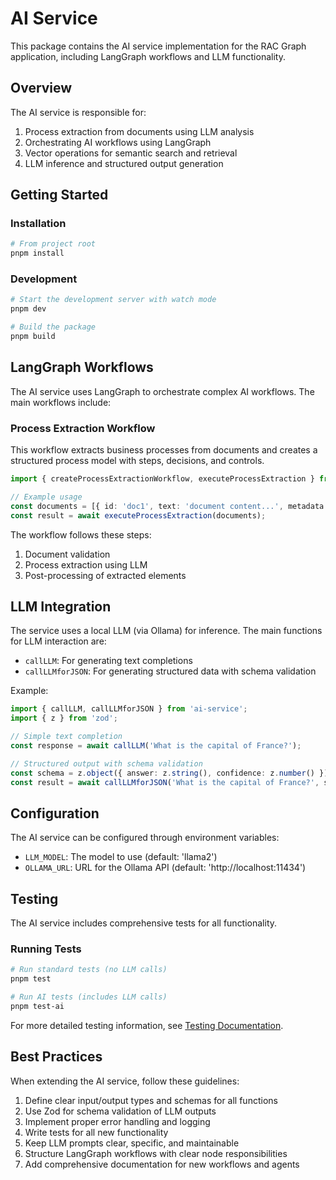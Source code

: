 # AI Service

This package contains the AI service implementation for the RAC Graph application, including LangGraph workflows and LLM functionality.

## Overview

The AI service is responsible for:

1. Process extraction from documents using LLM analysis
2. Orchestrating AI workflows using LangGraph
3. Vector operations for semantic search and retrieval
4. LLM inference and structured output generation

## Getting Started

### Installation

```bash
# From project root
pnpm install
```

### Development

```bash
# Start the development server with watch mode
pnpm dev

# Build the package
pnpm build
```

## LangGraph Workflows

The AI service uses LangGraph to orchestrate complex AI workflows. The main workflows include:

### Process Extraction Workflow

This workflow extracts business processes from documents and creates a structured process model with steps, decisions, and controls.

```typescript
import { createProcessExtractionWorkflow, executeProcessExtraction } from 'ai-service';

// Example usage
const documents = [{ id: 'doc1', text: 'document content...', metadata: { title: 'Process Document' } }];
const result = await executeProcessExtraction(documents);
```

The workflow follows these steps:

1. Document validation
2. Process extraction using LLM
3. Post-processing of extracted elements

## LLM Integration

The service uses a local LLM (via Ollama) for inference. The main functions for LLM interaction are:

- `callLLM`: For generating text completions
- `callLLMforJSON`: For generating structured data with schema validation

Example:

```typescript
import { callLLM, callLLMforJSON } from 'ai-service';
import { z } from 'zod';

// Simple text completion
const response = await callLLM('What is the capital of France?');

// Structured output with schema validation
const schema = z.object({ answer: z.string(), confidence: z.number() });
const result = await callLLMforJSON('What is the capital of France?', schema);
```

## Configuration

The AI service can be configured through environment variables:

- `LLM_MODEL`: The model to use (default: 'llama2')
- `OLLAMA_URL`: URL for the Ollama API (default: 'http://localhost:11434')

## Testing

The AI service includes comprehensive tests for all functionality.

### Running Tests

```bash
# Run standard tests (no LLM calls)
pnpm test

# Run AI tests (includes LLM calls)
pnpm test-ai
```

For more detailed testing information, see [Testing Documentation](src/__tests__/README.md).

## Best Practices

When extending the AI service, follow these guidelines:

1. Define clear input/output types and schemas for all functions
2. Use Zod for schema validation of LLM outputs
3. Implement proper error handling and logging
4. Write tests for all new functionality
5. Keep LLM prompts clear, specific, and maintainable
6. Structure LangGraph workflows with clear node responsibilities
7. Add comprehensive documentation for new workflows and agents 
